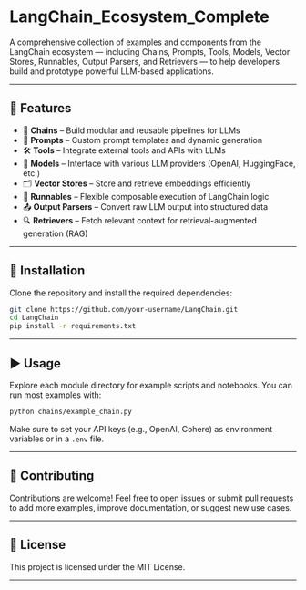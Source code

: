 # LangChain_Ecosystem_Complete

A comprehensive collection of examples and components from the LangChain ecosystem — including Chains, Prompts, Tools, Models, Vector Stores, Runnables, Output Parsers, and Retrievers — to help developers build and prototype powerful LLM-based applications.

---

## 🚀 Features

- 🔗 **Chains** – Build modular and reusable pipelines for LLMs
- 🧠 **Prompts** – Custom prompt templates and dynamic generation
- 🛠️ **Tools** – Integrate external tools and APIs with LLMs
- 🤖 **Models** – Interface with various LLM providers (OpenAI, HuggingFace, etc.)
- 🗂️ **Vector Stores** – Store and retrieve embeddings efficiently
- 🔁 **Runnables** – Flexible composable execution of LangChain logic
- 📤 **Output Parsers** – Convert raw LLM output into structured data
- 🔍 **Retrievers** – Fetch relevant context for retrieval-augmented generation (RAG)

---

## 🧰 Installation

Clone the repository and install the required dependencies:

```bash
git clone https://github.com/your-username/LangChain.git
cd LangChain
pip install -r requirements.txt
````

---

## ▶️ Usage

Explore each module directory for example scripts and notebooks. You can run most examples with:

```bash
python chains/example_chain.py
```

Make sure to set your API keys (e.g., OpenAI, Cohere) as environment variables or in a `.env` file.

---

## 🤝 Contributing

Contributions are welcome! Feel free to open issues or submit pull requests to add more examples, improve documentation, or suggest new use cases.

---

## 📜 License

This project is licensed under the MIT License.

---

